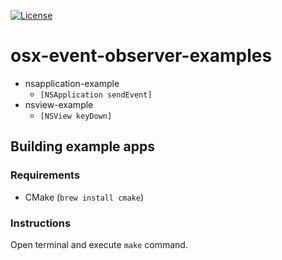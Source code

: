 [![License](https://img.shields.io/badge/license-Public%20Domain-blue.svg)](https://github.com/tekezo/osx-event-observer-examples/blob/master/LICENSE.md)

# osx-event-observer-examples

- nsapplication-example
  - `[NSApplication sendEvent]`
- nsview-example
  - `[NSView keyDown]`

## Building example apps

### Requirements

- CMake (`brew install cmake`)

### Instructions

Open terminal and execute `make` command.
